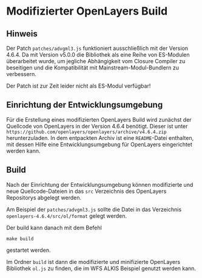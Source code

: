 # Modifizierter OpenLayers Build

## Hinweis

Der Patch `patches/advgml3.js` funktioniert ausschließlich mit der Version
4.6.4. Da mit Version v5.0.0 die Bibliothek als eine Reihe von ES-Modulen
überarbeitet wurde, um jegliche Abhängigkeit vom Closure Compiler zu beseitigen
und die Kompatibilität mit Mainstream-Modul-Bundlern zu verbessern.

Der Patch ist zur Zeit leider nicht als ES-Modul verfügbar!

## Einrichtung der Entwicklungsumgebung

Für die Erstellung eines modifizierten OpenLayers Build wird zunächst der
Quellcode von OpenLayers in der Version 4.6.4 benötigt. Dieser ist unter
`https://github.com/openlayers/openlayers/archive/v4.6.4.zip` herunterzuladen.
In dem entpackten Archiv ist eine `README`-Datei enthalten, mit dessen Hilfe
eine Entwicklungsumgebung für OpenLayers eingerichtet werden kann.

## Build

Nach der Einrichtung der Entwicklungsumgebung können modifizierte und neue
Quellcode-Dateien in das `src` Verzeichnis des OpenLayers Repositorys abgelegt
werden.

Am Beispiel der `patches/advgml3.js` sollte die Datei in das Verzeichnis
`openlayers-4.6.4/src/ol/format` gelegt werden.

Der build kann danach mit dem Befehl

```shell
make build
```

gestartet werden.

Im Ordner `build` ist dann die modifizierte und minifizierte OpenLayers
Bibliothek `ol.js` zu finden, die im WFS ALKIS Beispiel genutzt werden kann.

